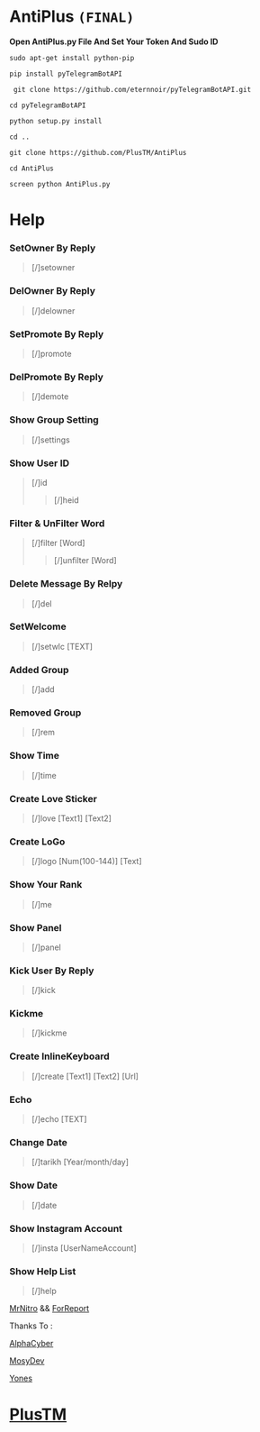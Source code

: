 # AntiPlus `(FINAL)`

**Open AntiPlus.py File And Set Your Token And Sudo ID**

`sudo apt-get install python-pip`

`pip install pyTelegramBotAPI`

` git clone https://github.com/eternnoir/pyTelegramBotAPI.git`

`cd pyTelegramBotAPI`

`python setup.py install`

`cd ..`

`git clone https://github.com/PlusTM/AntiPlus`

`cd AntiPlus`

`screen python AntiPlus.py`

# **Help**

### SetOwner By Reply
> [/]setowner

### DelOwner By Reply
> [/]delowner

### SetPromote By Reply
> [/]promote

### DelPromote By Reply
> [/]demote

### Show Group Setting
> [/]settings

### Show User ID
> [/]id
>>[/]heid

### Filter & UnFilter Word
> [/]filter [Word]
>>[/]unfilter [Word]

### Delete Message By Relpy
> [/]del

### SetWelcome
> [/]setwlc [TEXT]

### Added Group
> [/]add

### Removed Group
> [/]rem

### Show Time
> [/]time

### Create Love Sticker
> [/]love [Text1] [Text2]

### Create LoGo
> [/]logo [Num(100-144)] [Text]

### Show Your Rank
> [/]me

### Show Panel
> [/]panel

### Kick User By Reply
> [/]kick

### Kickme
> [/]kickme

### Create InlineKeyboard
> [/]create [Text1] [Text2] [Url]

### Echo
> [/]echo [TEXT]

### Change Date
> [/]tarikh [Year/month/day]

### Show Date
> [/]date

### Show Instagram Account
> [/]insta [UserNameAccount]

### Show Help List
> [/]help

[MrNitro](https://t.me/HajiNitro) && [ForReport](https://t.me/PVSefareshatBoT)

Thanks To :

[AlphaCyber](https://t.me/AlphaCyber)

[MosyDev](https://t.me/MosyDev)

[Yones](https://t.me/AnonyDev)

# [PlusTM](https://telegram.me/PlusTM)


